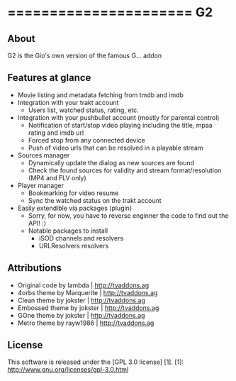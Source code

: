 ======================
G2
======================

About
-----
G2 is the Gio's own version of the famous G... addon

Features at glance
------------------
- Movie listing and metadata fetching from tmdb and imdb
- Integration with your trakt account
  - Users list, watched status, rating, etc.
- Integration with your pushbullet account (mostly for parental control)
  - Notification of start/stop video playing including the title, mpaa rating and imdb url
  - Forced stop from any connected device
  - Push of video urls that can be resolved in a playable stream
- Sources manager
  - Dynamically update the dialog as new sources are found
  - Check the found sources for validity and stream format/resolution (MP4 and FLV only)
- Player manager
  - Bookmarking for video resume
  - Sync the watched status on the trakt account
- Easily extendible via packages (plugin)
  - Sorry, for now, you have to reverse enginner the code to find out the API! :)
  - Notable packages to install
    - iSOD channels and resolvers
    - URLResolvers resolvers

Attributions
---------------------
- Original code by lambda | http://tvaddons.ag
- 4orbs theme by Marquerite | http://tvaddons.ag
- Clean theme by jokster | http://tvaddons.ag
- Embossed theme by jokster | http://tvaddons.ag
- GOne theme by jokster | http://tvaddons.ag
- Metro theme by rayw1986 | http://tvaddons.ag

License
-------
This software is released under the [GPL 3.0 license] [1].
[1]: http://www.gnu.org/licenses/gpl-3.0.html
